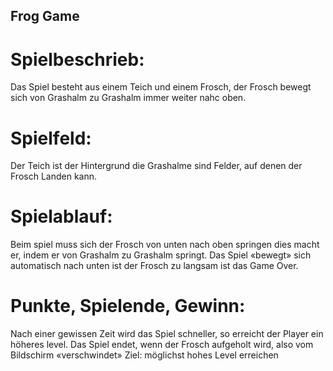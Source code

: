 ## Frog Game

# Spielbeschrieb:
Das Spiel besteht aus einem Teich und einem Frosch, der Frosch bewegt sich von Grashalm zu Grashalm immer weiter nahc oben.

# Spielfeld:
Der Teich ist der Hintergrund die Grashalme sind Felder, auf denen der Frosch Landen kann. 

# Spielablauf:
Beim spiel muss sich der Frosch von unten nach oben springen dies macht er, indem er von Grashalm zu Grashalm springt. 
Das Spiel «bewegt» sich automatisch nach unten ist der Frosch zu langsam ist das Game Over.

# Punkte, Spielende, Gewinn:
Nach einer gewissen Zeit wird das Spiel schneller, so erreicht der Player ein höheres level.
Das Spiel endet, wenn der Frosch aufgeholt wird, also vom Bildschirm «verschwindet»
Ziel: möglichst hohes Level erreichen
